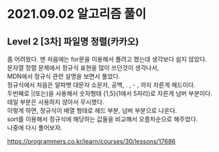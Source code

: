 # 2021.09.02 알고리즘 풀이

## Level 2 [3차] 파일명 정렬(카카오)

좀 어려웠다. 맨 처음에는 for문을 이용해서 풀려고 했는데 생각보다 쉽지 않았다.\
문자열 정렬 문제에서 정규식 표현을 많이 쓰던것이 생각나서,\
MDN에서 정규식 관련 설명을 보면서 풀었다.\
정규식에서 처음은 알파벳 대문자 소문자, 공백, . , - , 까지 자른게 헤드이다.\
두번째로 |(또는)을 사용해서 숫자형태 {1,5}(1에서 5자리)로 자른게 넘버 부분이다.\
테일 부분은 사용하지 않아서 무시했다.\
이렇게 하면, 정규식이 배열 형태로 헤드 부분, 넘버 부분으로 나온다.\
sort를 이용해서 정규식에 해당하는 값들을 비교해서 오름차순으로 해주었다.\
나중에 다시 풀어보자.

https://programmers.co.kr/learn/courses/30/lessons/17686
